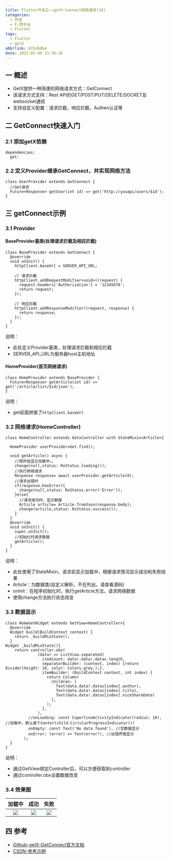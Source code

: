 ```yaml
---
title: Flutter开发之——getX-Connect网络请求(10)
categories:
  - 开发
  - F-跨平台
  - Flutter
tags:
  - Flutter
  - getX
abbrlink: bfb268b4
date: 2022-05-09 21:36:36
---
```

## 一 概述

* GetX提供一种简便的网络请求方式：GetConnect
* 该请求方式支持：Rest API的GET/POST/PUT/DELETE/SOCKET及websocket通信
* 支持自定义配置：请求拦截，响应拦截，Authen认证等

<!--more-->

## 二 GetConnect快速入门

### 2.1 添加getX依赖

```
dependencies:
  get:
```

### 2.2 定义Provider继承GetConnect，并实现网络方法

```
class UserProvider extends GetConnect {
  //Get请求
  Future<Response> getUser(int id) => get('http://youapi/users/$id');
}
```

## 三 getConnect示例

### 3.1 Provider

#### BaseProvider基类(处理请求拦截及相应拦截)

```
class BaseProvider extends GetConnect {
  @override
  void onInit() {
    httpClient.baseUrl = SERVER_API_URL;

    // 请求拦截
    httpClient.addRequestModifier<void>((request) {
      request.headers['Authorization'] = '12345678';
      return request;
    });

    // 响应拦截
    httpClient.addResponseModifier((request, response) {
      return response;
    });
  }
}
```

说明：

* 此处定义Provider基类，处理请求拦截和相应拦截
* SERVER_API_URL为服务器host主机地址

#### HomeProvider(首页网络请求)

```
class HomeProvider extends BaseProvider {
  Future<Response> getArticle(int id) => get('/article/list/$id/json');
}
```

说明：

* get前面拼接了`httpClient.baseUrl`

### 3.2 网络请求(HomeController)

```
class HomeController extends GetxController with StateMixin<Article>{

  HomeProvider userProvider=Get.find();

  void getArticle() async {
    //刚开始显示加载中。。
    change(null,status: RxStatus.loading());
    //执行网络请求
    Response response= await userProvider.getArticle(0);
    //请求出错时
    if(response.hasError){
      change(null,status: RxStatus.error('Error'));
    }else{
      //请求成功时，显示数据
      Article article= Article.fromJson(response.body);
      change(article,status: RxStatus.success());
    }
  }
  @override
  void onInit() {
    super.onInit();
    //初始化时请求数据
    getArticle();
  }
}
```

说明：

* 此处使用了StateMixin，请求前显示加载中，根据请求情况显示成功和失败结果
* Article：为数据类(自定义解析，不在列出，请查看源码)
* onInit：在程序初始化时，执行getArticle方法，请求网络数据
* 使用change方法执行状态改变

### 3.3 数据显示

```
class HomeGetWidget extends GetView<HomeController>{
  @override
  Widget build(BuildContext context) {
    return _buildMixState();
  }
Widget _buildMixState(){
    return controller.obx(
              (data) => ListView.separated(
                itemCount: data!.data!.datas.length,
                separatorBuilder: (context, index) {return Divider(height: 10, color: Colors.grey,);},
                itemBuilder: (BuildContext context, int index) {
                  return Column(
                    children: [
                      Text(data.data!.datas[index].author),
                      Text(data.data!.datas[index].title),
                      Text(data.data!.datas[index].niceShareDate)
                    ],
                  );
                },
              ),
          //onLoading: const CupertinoActivityIndicator(radius: 10), //加载中，默认是个Center(child:CircularProgressIndicator())
          onEmpty: const Text('No data found'), //空数据显示
          onError: (error) => Text(error!), //出错界面显示
        );
  }
}
```

说明：

* 通过GetView绑定Controller后，可以方便获取到controller
* 通过controller.obx设置数据改变

### 3.4 效果图

| 加载中 |  成功  |  失败  |
| :----: | :----: | :----: |
| ![][1] | ![][2] | ![][3] |

## 四 参考

* [Github-getX-GetConnect官方文档](https://github.com/jonataslaw/getx#getconnect)
* [CSDN-参考示例](https://download.csdn.net/download/Calvin_zhou/85331781)



[1]:https://cdn.staticaly.com/gh/PGzxc/CDN/master/blog-flutter/flutter-getx-connect-10-loading.png
[2]:https://cdn.staticaly.com/gh/PGzxc/CDN/master/blog-flutter/flutter-getx-connect-10-success.png
[3]:https://cdn.staticaly.com/gh/PGzxc/CDN/master/blog-flutter/flutter-getx-connect-10-error.png